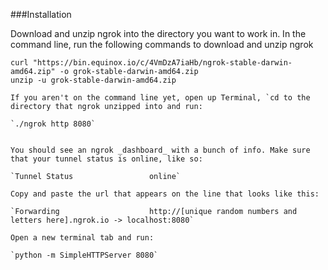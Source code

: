###Installation

Download and unzip ngrok into the directory you want to work in. In the command line, run the following commands to download and unzip ngrok

```
curl "https://bin.equinox.io/c/4VmDzA7iaHb/ngrok-stable-darwin-amd64.zip" -o grok-stable-darwin-amd64.zip
unzip -u grok-stable-darwin-amd64.zip

If you aren't on the command line yet, open up Terminal, `cd to the directory that ngrok unzipped into and run:

`./ngrok http 8080`


You should see an ngrok _dashboard_ with a bunch of info. Make sure that your tunnel status is online, like so:

`Tunnel Status                 online` 

Copy and paste the url that appears on the line that looks like this:

`Forwarding                    http://[unique random numbers and letters here].ngrok.io -> localhost:8080`  

Open a new terminal tab and run:

`python -m SimpleHTTPServer 8080`


